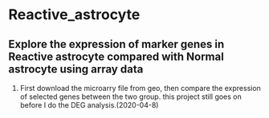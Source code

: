 # Reactive_astrocyte
## Explore the expression of marker genes in Reactive astrocyte compared with Normal astrocyte using array data


1. First download the microarry file from geo, then compare the expression of selected genes between the two group.
this project still goes on before I do the DEG analysis.(2020-04-8)
